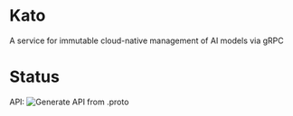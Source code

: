 # Kato
A service for immutable cloud-native management of AI models via gRPC
# Status
API: ![Generate API from .proto](https://github.com/brainyard-io/kato/workflows/Generate%20API%20from%20.proto/badge.svg)
